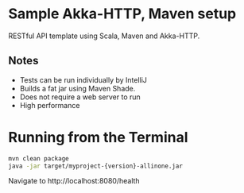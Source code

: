 # Sample Akka-HTTP, Maven setup
RESTful API template using Scala, Maven and Akka-HTTP.

## Notes
- Tests can be run individually by IntelliJ
- Builds a fat jar using Maven Shade.
- Does not require a web server to run
- High performance

# Running from the Terminal
```bash
mvn clean package
java -jar target/myproject-{version}-allinone.jar
```

Navigate to http://localhost:8080/health
